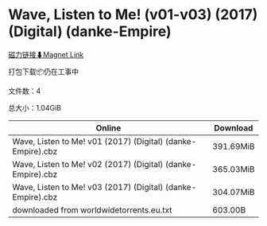 # Wave, Listen to Me! (v01-v03) (2017) (Digital) (danke-Empire)

[磁力链接⬇Magnet Link](magnet:?xt=urn:btih:cb4a2cb24592c0a709f75f118d3eba080663bfa0&dn=Wave%2C%20Listen%20to%20Me%21%20%28v01-v03%29%20%282017%29%20%28Digital%29%20%28danke-Empire%29)

打包下载📦仍在工事中

文件数：4

总大小：1.04GiB

Online | Download
--- | ---
Wave, Listen to Me! v01 (2017) (Digital) (danke-Empire).cbz | 391.69MiB
Wave, Listen to Me! v02 (2017) (Digital) (danke-Empire).cbz | 365.03MiB
Wave, Listen to Me! v03 (2017) (Digital) (danke-Empire).cbz | 304.07MiB
downloaded from worldwidetorrents.eu.txt | 603.00B